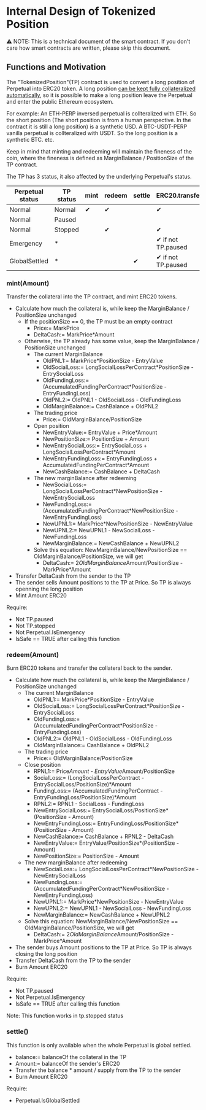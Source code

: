 # Internal Design of Tokenized Position

:warning: NOTE: This is a technical document of the smart contract. If you don't care how smart contracts are written, please skip this document.

## Functions and Motivation

The "TokenizedPosition"(TP) contract is used to convert a long position of Perpetual into ERC20 token. A long position [can be kept fully collateralized automatically](https://github.com/mcdexio/documents/blob/master/en/how-to-add-liquidity-to-amm.md), so it is possible to make a long position leave the Perpetual and enter the public Ethereum ecosystem.

For example: An ETH-PERP inversed perpetual is collteralized with ETH. So the short position (The short position is from a human perspective. In the contract it is still a long position) is a synthetic USD. A BTC-USDT-PERP vanilla perpetual is collteralized with USDT. So the long position is a synthetic BTC. etc.

Keep in mind that minting and redeeming will maintain the fineness of the coin, where the fineness is defined as MarginBalance / PositionSize of the TP contract.

The TP has 3 status, it also affected by the underlying Perpetual's status.

| Perpetual status | TP status | mint | redeem | settle | ERC20.transfer |
|------------------|-----------|------|--------|--------|----------------|
| Normal           | Normal    | ✔    | ✔     |        | ✔              |
| Normal           | Paused    |      |        |        |                |
| Normal           | Stopped   |      | ✔      |        | ✔              |
| Emergency        | *         |      |         |        | ✔ if not TP.paused |
| GlobalSettled    | *         |      |         | ✔     | ✔ if not TP.paused |

### mint(Amount)

Transfer the collateral into the TP contract, and mint ERC20 tokens.

- Calculate how much the collateral is, while keep the MarginBalance / PositionSize unchanged
  - If the positionSize == 0, the TP must be an empty contract
    - Price:= MarkPrice
    - DeltaCash:= MarkPrice*Amount
  - Otherwise, the TP already has some value, keep the MarginBalance / PositionSize unchanged
    - The current MarginBalance
      - OldPNL1:= MarkPrice*PositionSize - EntryValue
      - OldSocialLoss:= LongSocialLossPerContract*PositionSize - EntrySocialLoss
      - OldFundingLoss:= (AccumulatedFundingPerContract*PositionSize - EntryFundingLoss)
      - OldPNL2:= OldPNL1 - OldSocialLoss - OldFundingLoss
      - OldMarginBalance:= CashBalance + OldPNL2
    - The trading price
      - Price:= OldMarginBalance/PositionSize
    - Open position
      - NewEntryValue:= EntryValue + Price*Amount
      - NewPositionSize:= PositionSize + Amount
      - NewEntrySocialLoss:= EntrySocialLoss + LongSocialLossPerContract*Amount
      - NewEntryFundingLoss:= EntryFundingLoss + AccumulatedFundingPerContract*Amount
      - NewCashBalance:= CashBalance + DeltaCash
    - The new marginBalance after redeeming
      - NewSocialLoss:= LongSocialLossPerContract*NewPositionSize - NewEntrySocialLoss
      - NewFundingLoss:= (AccumulatedFundingPerContract*NewPositionSize - NewEntryFundingLoss)
      - NewUPNL1:= MarkPrice*NewPositionSize - NewEntryValue
      - NewUPNL2:= NewUPNL1 - NewSocialLoss - NewFundingLoss
      - NewMarginBalance:= NewCashBalance + NewUPNL2
    - Solve this equation: NewMarginBalance/NewPositionSize == OldMarginBalance/PositionSize, we will get
      - DeltaCash:= 2*OldMarginBalance*Amount/PositionSize - MarkPrice*Amount
- Transfer DeltaCash from the sender to the TP
- The sender sells Amount positions to the TP at Price. So TP is always openning the long position
- Mint Amount ERC20

Require:

- Not TP.paused
- Not TP.stopped
- Not Perpetual.IsEmergency
- IsSafe == TRUE after calling this function

### redeem(Amount)

Burn ERC20 tokens and transfer the collateral back to the sender.

- Calculate how much the collateral is, while keep the MarginBalance / PositionSize unchanged
  - The current MarginBalance
    - OldPNL1:= MarkPrice*PositionSize - EntryValue
    - OldSocialLoss:= LongSocialLossPerContract*PositionSize - EntrySocialLoss
    - OldFundingLoss:= (AccumulatedFundingPerContract*PositionSize - EntryFundingLoss)
    - OldPNL2:= OldPNL1 - OldSocialLoss - OldFundingLoss
    - OldMarginBalance:= CashBalance + OldPNL2
  - The trading price
    - Price:= OldMarginBalance/PositionSize
  - Close position
    - RPNL1:= Price*Amount - EntryValue*Amount/PositionSize
    - SocialLoss:= (LongSocialLossPerContract - EntrySocialLoss/PositionSize)*Amount
    - FundingLoss:= (AccumulatedFundingPerContract - EntryFundingLoss/PositionSize)*Amount
    - RPNL2:= RPNL1 - SocialLoss - FundingLoss
    - NewEntrySocialLoss:= EntrySocialLoss/PositionSize*(PositionSize - Amount)
    - NewEntryFundingLoss:= EntryFundingLoss/PositionSize*(PositionSize - Amount)
    - NewCashBalance:= CashBalance + RPNL2 - DeltaCash
    - NewEntryValue:= EntryValue/PositionSize*(PositionSize - Amount)
    - NewPositionSize:= PositionSize - Amount
  - The new marginBalance after redeeming
    - NewSocialLoss:= LongSocialLossPerContract*NewPositionSize - NewEntrySocialLoss
    - NewFundingLoss:= (AccumulatedFundingPerContract*NewPositionSize - NewEntryFundingLoss)
    - NewUPNL1:= MarkPrice*NewPositionSize - NewEntryValue
    - NewUPNL2:= NewUPNL1 - NewSocialLoss - NewFundingLoss
    - NewMarginBalance:= NewCashBalance + NewUPNL2
  - Solve this equation: NewMarginBalance/NewPositionSize == OldMarginBalance/PositionSize, we will get
    - DeltaCash:= 2*OldMarginBalance*Amount/PositionSize - MarkPrice*Amount
- The sender buys Amount positions to the TP at Price. So TP is always closing the long position
- Transfer DeltaCash from the TP to the sender
- Burn Amount ERC20

Require:

- Not TP.paused
- Not Perpetual.IsEmergency
- IsSafe == TRUE after calling this function

Note: This function works in tp.stopped status

### settle()

This function is only available when the whole Perpetual is global settled.

- balance:= balanceOf the collateral in the TP
- Amount:= balanceOf the sender's ERC20
- Transfer the balance * amount / supply from the TP to the sender
- Burn Amount ERC20

Require:
- Perpetual.IsGlobalSettled


